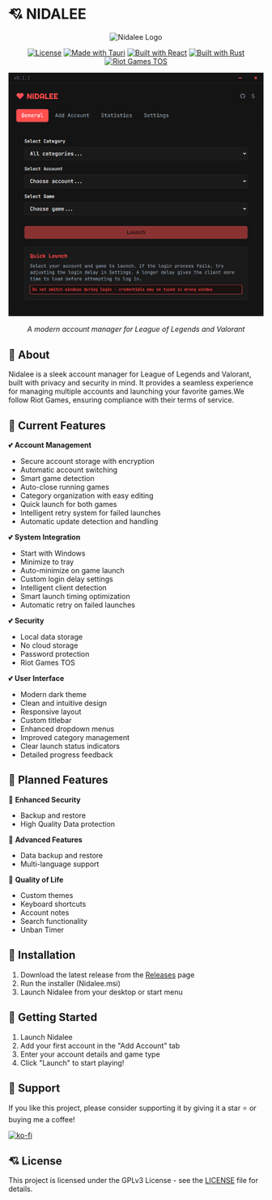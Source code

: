 # 💘 NIDALEE

<div align="center">
  <img src="src-tauri/icons/icon.ico" alt="Nidalee Logo" width="150"/>
  
  [![License](https://img.shields.io/badge/License-GPLv3-red.svg)](LICENSE)
  [![Made with Tauri](https://img.shields.io/badge/Made%20with-Tauri-red.svg)](https://tauri.app)
  [![Built with React](https://img.shields.io/badge/Built%20with-React-red.svg)](https://reactjs.org/)
  [![Built with Rust](https://img.shields.io/badge/Built%20with-Rust-red.svg)](https://www.rust-lang.org/)
  [![Riot Games TOS](https://img.shields.io/badge/Riot%20Games-TOS-red.svg)](https://www.riotgames.com)

  <img src="preview.png" alt="Nidalee Preview" width="800"/>
  <p align="center"><i>A modern account manager for League of Legends and Valorant</i></p>
</div>

## 🩷 About

Nidalee is a sleek account manager for League of Legends and Valorant, built with privacy and security in mind. It provides a seamless experience for managing multiple accounts and launching your favorite games.We follow Riot Games, ensuring compliance with their terms of service.

## 💖 Current Features

💕 **Account Management**

- Secure account storage with encryption
- Automatic account switching
- Smart game detection
- Auto-close running games
- Category organization with easy editing
- Quick launch for both games
- Intelligent retry system for failed launches
- Automatic update detection and handling

💕 **System Integration**

- Start with Windows
- Minimize to tray
- Auto-minimize on game launch
- Custom login delay settings
- Intelligent client detection
- Smart launch timing optimization
- Automatic retry on failed launches

💕 **Security**

- Local data storage
- No cloud storage
- Password protection
- Riot Games TOS

💕 **User Interface**

- Modern dark theme
- Clean and intuitive design
- Responsive layout
- Custom titlebar
- Enhanced dropdown menus
- Improved category management
- Clear launch status indicators
- Detailed progress feedback

## 💌 Planned Features

💞 **Enhanced Security**

- Backup and restore
- High Quality Data protection

💞 **Advanced Features**

- Data backup and restore
- Multi-language support

💞 **Quality of Life**

- Custom themes
- Keyboard shortcuts
- Account notes
- Search functionality
- Unban Timer

## 💓 Installation

1. Download the latest release from the [Releases](https://github.com/dancer/Nidalee/releases) page
2. Run the installer (Nidalee.msi)
3. Launch Nidalee from your desktop or start menu

## 💝 Getting Started

1. Launch Nidalee
2. Add your first account in the "Add Account" tab
3. Enter your account details and game type
4. Click "Launch" to start playing!

## 💖 Support

If you like this project, please consider supporting it by giving it a star ⭐ or buying me a coffee!

[![ko-fi](https://ko-fi.com/img/githubbutton_sm.svg)](https://ko-fi.com/nida)

## 💘 License

This project is licensed under the GPLv3 License - see the [LICENSE](LICENSE) file for details.
